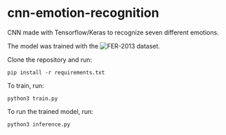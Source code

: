 # cnn-emotion-recognition
CNN made with Tensorflow/Keras to recognize seven different emotions.

The model was trained with the ![FER-2013](https://www.kaggle.com/datasets/msambare/fer2013) dataset.

Clone the repository and run:
```
pip install -r requirements.txt
```
To train, run:
```
python3 train.py
```
To run the trained model, run:
```
python3 inference.py
```

